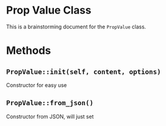 # Prop Value Class

This is a brainstorming document for the `PropValue` class.
# Methods

## `PropValue::init(self, content, options)` 
Constructor for easy use


## `PropValue::from_json()`
Constructor from JSON, will just set 
